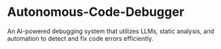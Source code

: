 # Autonomous-Code-Debugger

An AI-powered debugging system that utilizes LLMs, static analysis, and automation to detect and fix code errors efficiently.

